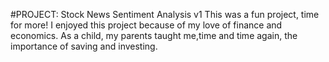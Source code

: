 #PROJECT: Stock News Sentiment Analysis v1
This was a fun project, time for more!
I enjoyed this project because of my love of finance and economics. As a child, my parents taught me,time and time again, the importance of saving and investing. 
